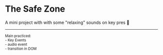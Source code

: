 <h1>The Safe Zone</h1>
<p>A mini project with with some "relaxing" sounds on key pres &#127913;</p>
<hr>
<small>
Main practiced: <br>
- Key Events <br>
- audio event <br>
- transition in DOM
</small>
